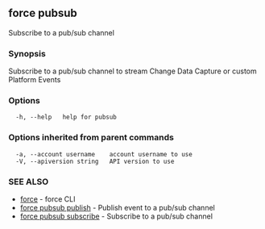 ## force pubsub

Subscribe to a pub/sub channel

### Synopsis

Subscribe to a pub/sub channel to stream Change Data Capture or custom Platform Events

### Options

```
  -h, --help   help for pubsub
```

### Options inherited from parent commands

```
  -a, --account username    account username to use
  -V, --apiversion string   API version to use
```

### SEE ALSO

* [force](force.md)	 - force CLI
* [force pubsub publish](force_pubsub_publish.md)	 - Publish event to a pub/sub channel
* [force pubsub subscribe](force_pubsub_subscribe.md)	 - Subscribe to a pub/sub channel

